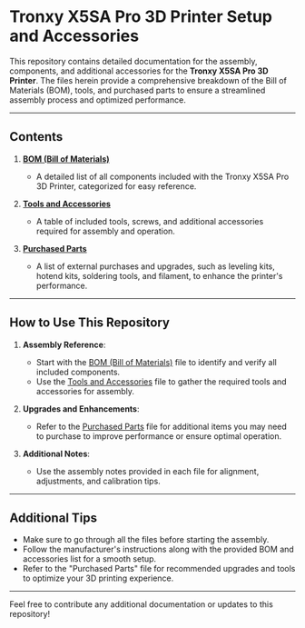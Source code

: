 # Tronxy X5SA Pro 3D Printer Setup and Accessories

This repository contains detailed documentation for the assembly, components, and additional accessories for the **Tronxy X5SA Pro 3D Printer**. The files herein provide a comprehensive breakdown of the Bill of Materials (BOM), tools, and purchased parts to ensure a streamlined assembly process and optimized performance.

---

## **Contents**

1. **[BOM (Bill of Materials)](BOM.md)**
   - A detailed list of all components included with the Tronxy X5SA Pro 3D Printer, categorized for easy reference.

2. **[Tools and Accessories](Tools_and_Accessories.md)**
   - A table of included tools, screws, and additional accessories required for assembly and operation.

3. **[Purchased Parts](Purchased_Parts.md)**
   - A list of external purchases and upgrades, such as leveling kits, hotend kits, soldering tools, and filament, to enhance the printer's performance.

---

## **How to Use This Repository**

1. **Assembly Reference**:
   - Start with the [BOM (Bill of Materials)](BOM.md) file to identify and verify all included components.
   - Use the [Tools and Accessories](Tools_and_Accessories.md) file to gather the required tools and accessories for assembly.

2. **Upgrades and Enhancements**:
   - Refer to the [Purchased Parts](Purchased_Parts.md) file for additional items you may need to purchase to improve performance or ensure optimal operation.

3. **Additional Notes**:
   - Use the assembly notes provided in each file for alignment, adjustments, and calibration tips.

---

## **Additional Tips**

- Make sure to go through all the files before starting the assembly.
- Follow the manufacturer's instructions along with the provided BOM and accessories list for a smooth setup.
- Refer to the "Purchased Parts" file for recommended upgrades and tools to optimize your 3D printing experience.

---

Feel free to contribute any additional documentation or updates to this repository!
